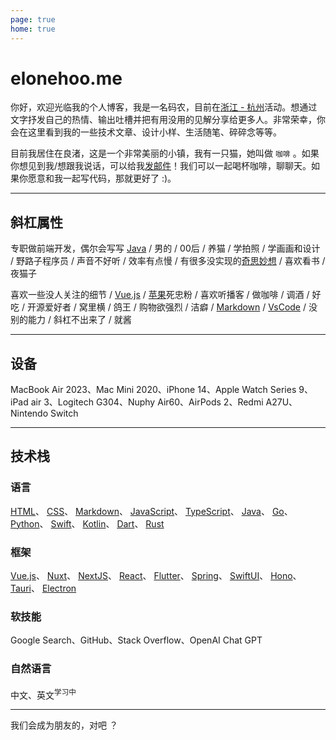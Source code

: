```yaml
---
page: true
home: true
---
```


# elonehoo.me

你好，欢迎光临我的个人博客，我是一名码农，目前在[浙江 - 杭州](https://www.google.com/maps/place/%E4%B8%AD%E5%9B%BD%E6%B5%99%E6%B1%9F%E7%9C%81%E6%9D%AD%E5%B7%9E%E5%B8%82/@30.2615835,120.006742,11z/data=!3m1!4b1!4m6!3m5!1s0x344bb629439aaa99:0xa7bfd183824de83a!8m2!3d30.2741499!4d120.15515!16zL20vMDE0dm00?entry=tts&g_ep=EgoyMDI0MTAxNC4wIPu8ASoASAFQAw%3D%3D)活动。想通过文字抒发自己的热情、输出吐槽并把有用没用的见解分享给更多人。非常荣幸，你会在这里看到我的一些技术文章、设计小样、生活随笔、碎碎念等等。

目前我居住在良渚，这是一个非常美丽的小镇，我有一只猫，她叫做 `咖啡` 。如果你想见到我/想跟我说话，可以给我[发邮件](mailto:hi@elonehoo.me)！我们可以一起喝杯咖啡，聊聊天。如果你愿意和我一起写代码，那就更好了 :)。

---

## 斜杠属性

专职做前端开发，偶尔会写写 [Java](https://www.oracle.com/cn/java/) / 男的 / 00后 / 养猫 / 学拍照 / 学画画和设计 / 野路子程序员 / 声音不好听 / 效率有点慢 / 有很多没实现的[奇思妙想](https://github.com/wip-elonehoo) / 喜欢看书 / 夜猫子

喜欢一些没人关注的细节 / [Vue.js](https://cn.vuejs.org/) / [苹果](https://www.apple.com.cn/)死忠粉 / 喜欢听播客 / 做咖啡 / 调酒 / 好吃 / 开源爱好者 / 窝里横 / 鸽王 / 购物欲强烈 / 洁癖 / [Markdown](https://www.markdownguide.org/) / [VsCode](https://code.visualstudio.com/) / 没别的能力 / 斜杠不出来了 / 就酱

---

## 设备

MacBook Air 2023、Mac Mini 2020、iPhone 14、Apple Watch Series 9、iPad air 3、Logitech G304、Nuphy Air60、AirPods 2、Redmi A27U、Nintendo Switch

---

## 技术栈

### 语言

[HTML](https://developer.mozilla.org/en-US/docs/Web/HTML)、 [CSS](https://developer.mozilla.org/en-US/docs/Web/CSS)、 [Markdown](https://daringfireball.net/projects/markdown/)、 [JavaScript](https://developer.mozilla.org/en-US/docs/Web/JavaScript)、 [TypeScript](https://github.com/microsoft/TypeScript)、 [Java](https://github.com/openjdk)、 [Go](https://github.com/golang)、 [Python](https://www.python.org/)、 [Swift](https://www.swift.org/)、 [Kotlin](https://github.com/JetBrains/kotlin)、 [Dart](https://github.com/dart-lang)、 [Rust](https://github.com/rust-lang)

### 框架

[Vue.js](https://github.com/vuejs)、 [Nuxt](https://github.com/nuxt)、 [NextJS](https://github.com/vercel/next.js)、 [React](https://github.com/facebook/react)、 [Flutter](https://github.com/flutter)、 [Spring](https://github.com/spring-projects)、 [SwiftUI](https://developer.apple.com/xcode/swiftui/)、 [Hono](https://github.com/honojs)、 [Tauri](https://github.com/tauri-apps)、 [Electron](https://github.com/electron)

### 软技能

Google Search、GitHub、Stack Overflow、OpenAI Chat GPT

### 自然语言

中文、英文<sup>学习中</sup>

---

<div class="text-center font-bold">
我们会成为朋友的，对吧 ？
</div>
